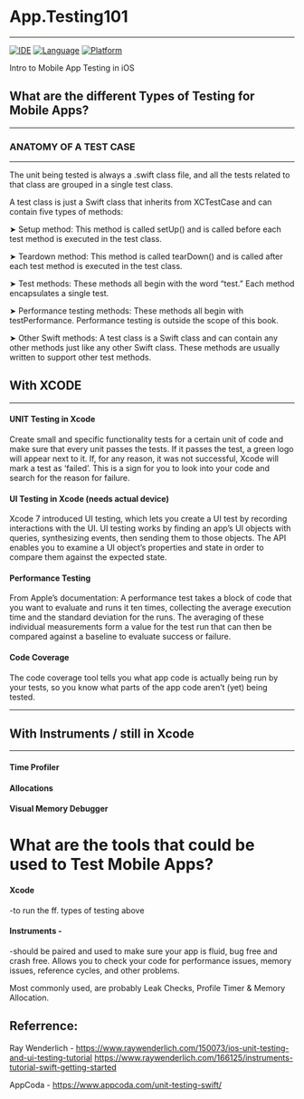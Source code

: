 # App.Testing101
------
[![IDE](https://img.shields.io/badge/Xcode-9-blue.svg)](https://developer.apple.com/xcode/)
[![Language](https://img.shields.io/badge/swift-4-orange.svg)](https://swift.org)
[![Platform](https://img.shields.io/badge/platform-iOS%2011-green.svg)](https://developer.apple.com/ios/)

Intro to Mobile App Testing in iOS

## What are the different Types of Testing for Mobile Apps?

-----

### ANATOMY OF A TEST CASE
-----
The unit being tested is always a .swift class file, and all the tests related to that class are grouped in a single test class. 

A test class is just a Swift class that inherits from XCTestCase and can contain five types of methods: 

➤ Setup method: This method is called setUp() and is called before each test method is executed in the test class. 

➤ Teardown method: This method is called tearDown() and is called after each test method is executed in the test class. 

➤ Test methods: These methods all begin with the word “test.” Each method encapsulates a single test.  

➤ Performance testing methods: These methods all begin with testPerformance. Performance testing is outside the scope of this book. 

➤ Other Swift methods: A test class is a Swift class and can contain any other methods just like any other Swift class. These methods are usually written to support other test methods.



## With XCODE

---------

#### UNIT Testing in Xcode
Create small and specific functionality tests for a certain unit of code and make sure that every unit passes the tests. If it passes the test, a green logo will appear next to it. If, for any reason, it was not successful, Xcode will mark a test as ‘failed’. This is a sign for you to look into your code and search for the reason for failure.

#### UI Testing in Xcode (needs actual device)
Xcode 7 introduced UI testing, which lets you create a UI test by recording interactions with the UI. UI testing works by finding an app’s UI objects with queries, synthesizing events, then sending them to those objects. The API enables you to examine a UI object’s properties and state in order to compare them against the expected state.

#### Performance Testing
From Apple’s documentation: A performance test takes a block of code that you want to evaluate and runs it ten times, collecting the average execution time and the standard deviation for the runs. The averaging of these individual measurements form a value for the test run that can then be compared against a baseline to evaluate success or failure.

#### Code Coverage
The code coverage tool tells you what app code is actually being run by your tests, so you know what parts of the app code aren’t (yet) being tested.

---------

## With Instruments / still in Xcode

---------

#### Time Profiler


#### Allocations


#### Visual Memory Debugger




# What are the tools that could be used to Test Mobile Apps?

#### Xcode
-to run the ff. types of testing above

#### Instruments - 
-should be paired and used to make sure your app is fluid, bug free and crash free.
Allows you to check your code for performance issues, memory issues, reference cycles, and other problems.

Most commonly used, are probably Leak Checks, Profile Timer & Memory Allocation.



## Referrence: 
Ray Wenderlich - 
https://www.raywenderlich.com/150073/ios-unit-testing-and-ui-testing-tutorial
https://www.raywenderlich.com/166125/instruments-tutorial-swift-getting-started

AppCoda -
https://www.appcoda.com/unit-testing-swift/
